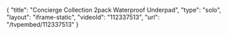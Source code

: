{
    "title": "Concierge Collection 2pack Waterproof Underpad",
    "type": "solo",
    "layout": "iframe-static",
    "videoId": "112337513",
    "url": "\/tvpembed\/112337513"
}
